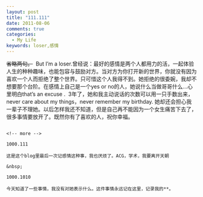 ```yaml
---
layout: post
title: "111.111"
date: 2011-08-06
comments: true
categories:
  - My Life
keywords: loser,感情
---
```

<del>省略两句。</del>  But I’m a loser.曾经说：最好的感情是两个人都用力的活，一起体验人生的种种趣味，也能包容与鼓励对方。当对方为你打开新的世界，你就没有因为喜欢一个人而拒绝了整个世界。只可惜这个人我得不到。她拒绝的很委婉，我却不想要那个台阶。在感情上自己是一个yes or no的人，她说什么当做哥哥什么&#8230;心里明白that&#8217;s an excuse .  3年了，她和我主动说话的次数可以用一只手数出来，never care about my things，never remember my birthday. 她却还会担心我一辈子不理她。以后怎样我还不知道，但是自己再不能因为一个女生痛苦下去了，很多事情要放开了。既然你有了喜欢的人，祝你幸福。

~~~~~~~~~~~~~~~~~~~~~~~~~~~~~~~~~~~~~~~~~~~~~~~~~~~~~~~~~~~

<!-- more -->

1000.111

这是这个blog里最后一次记感情这种事，我也厌烦了。ACG，学术，我要离开天朝

&nbsp;

1000.1010

今天知道了一些事情，我没有对她表示什么。这件事情永远记在这里，记录我的**。